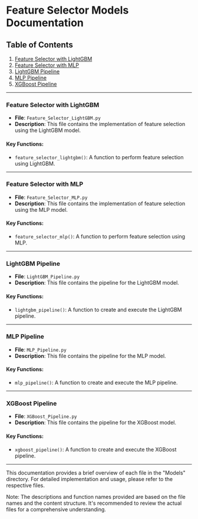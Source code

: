 # Feature Selector Models Documentation

## Table of Contents
1. [Feature Selector with LightGBM](#feature-selector-with-lightgbm)
2. [Feature Selector with MLP](#feature-selector-with-mlp)
3. [LightGBM Pipeline](#lightgbm-pipeline)
4. [MLP Pipeline](#mlp-pipeline)
5. [XGBoost Pipeline](#xgboost-pipeline)

---

### Feature Selector with LightGBM
- **File**: `Feature_Selector_LightGBM.py`
- **Description**: This file contains the implementation of feature selection using the LightGBM model.

#### Key Functions:
- `feature_selector_lightgbm()`: A function to perform feature selection using LightGBM.

---

### Feature Selector with MLP
- **File**: `Feature_Selector_MLP.py`
- **Description**: This file contains the implementation of feature selection using the MLP model.

#### Key Functions:
- `feature_selector_mlp()`: A function to perform feature selection using MLP.

---

### LightGBM Pipeline
- **File**: `LightGBM_Pipeline.py`
- **Description**: This file contains the pipeline for the LightGBM model.

#### Key Functions:
- `lightgbm_pipeline()`: A function to create and execute the LightGBM pipeline.

---

### MLP Pipeline
- **File**: `MLP_Pipeline.py`
- **Description**: This file contains the pipeline for the MLP model.

#### Key Functions:
- `mlp_pipeline()`: A function to create and execute the MLP pipeline.

---

### XGBoost Pipeline
- **File**: `XGBoost_Pipeline.py`
- **Description**: This file contains the pipeline for the XGBoost model.

#### Key Functions:
- `xgboost_pipeline()`: A function to create and execute the XGBoost pipeline.

---

This documentation provides a brief overview of each file in the "Models" directory. For detailed implementation and usage, please refer to the respective files.

Note: The descriptions and function names provided are based on the file names and the content structure. It's recommended to review the actual files for a comprehensive understanding.
